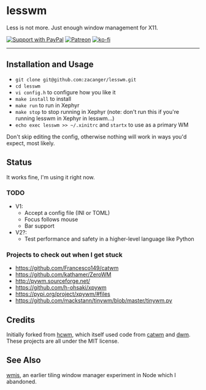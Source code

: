 # lesswm

Less is not more. Just enough window management for X11.

[![Support with PayPal](https://img.shields.io/badge/paypal-donate-yellow.png)](https://paypal.me/zacanger) [![Patreon](https://img.shields.io/badge/patreon-donate-yellow.svg)](https://www.patreon.com/zacanger) [![ko-fi](https://img.shields.io/badge/donate-KoFi-yellow.svg)](https://ko-fi.com/U7U2110VB)

----

## Installation and Usage

* `git clone git@github.com:zacanger/lesswm.git`
* `cd lesswm`
* `vi config.h` to configure how you like it
* `make install` to install
* `make run` to run in Xephyr
* `make stop` to stop running in Xephyr (note: don't run this if you're running
  lesswm in Xephyr in lesswm...)
* `echo exec lesswm >> ~/.xinitrc` and `startx` to use as a primary WM

Don't skip editing the config, otherwise nothing will work
in ways you'd expect, most likely.

## Status

It works fine, I'm using it right now.

### TODO

* V1:
  * Accept a config file (INI or TOML)
  * Focus follows mouse
  * Bar support
* V2?:
  * Test performance and safety in a higher-level language like Python

### Projects to check out when I get stuck

* https://github.com/Francesco149/catwm
* https://github.com/kathamer/ZeroWM
* http://pywm.sourceforge.net/
* https://github.com/h-ohsaki/xpywm
* https://pypi.org/project/xpywm/#files
* https://github.com/mackstann/tinywm/blob/master/tinywm.py

## Credits

Initially forked from [hcwm](https://github.com/DebianJoe/hcwm),
which itself used code from [catwm](https://github.com/pyknite/catwm) and
[dwm](https://dwm.suckless.org/). These projects are all under the MIT
license.

## See Also

[wmjs](https://github.com/zacanger/wmjs), an earlier tiling window manager
experiment in Node which I abandoned.

